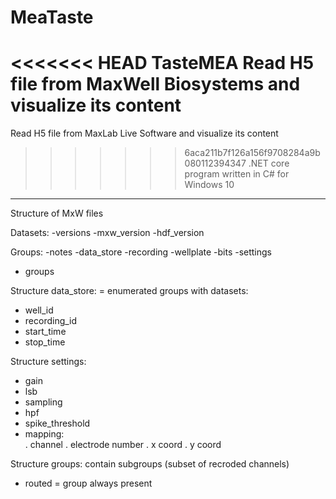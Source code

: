 # MeaTaste

<<<<<<< HEAD
TasteMEA 
Read H5 file from MaxWell Biosystems and visualize its content
=======
Read H5 file from MaxLab Live Software and visualize its content
>>>>>>> 6aca211b7f126a156f9708284a9b080112394347
.NET core program written in C# for Windows 10

---
Structure of MxW files

Datasets: 
-versions
-mxw_version
-hdf_version

Groups:
-notes
-data_store
-recording
-wellplate
-bits
-settings
- groups

Structure data_store: = enumerated groups
with datasets:
- well_id
- recording_id
- start_time
- stop_time

Structure settings:
- gain
- lsb
- sampling
- hpf
- spike_threshold
- mapping:	
	. channel
	. electrode number
	. x coord
	. y coord

Structure groups: contain subgroups (subset of recroded channels)
- routed = group always present
